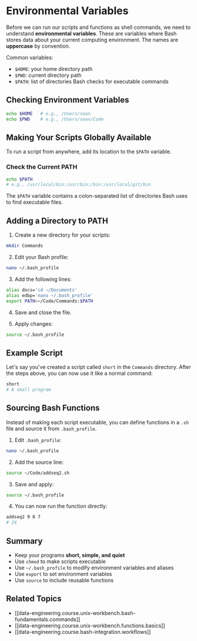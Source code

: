 # Environmental Variables

Before we can run our scripts and functions as shell commands, we need to understand **environmental variables**. These are variables where Bash stores data about your current computing environment. The names are **uppercase** by convention.

Common variables:
- `$HOME`: your home directory path
- `$PWD`: current directory path
- `$PATH`: list of directories Bash checks for executable commands

## Checking Environment Variables

```bash
echo $HOME   # e.g., /Users/sean
echo $PWD    # e.g., /Users/sean/Code
```

## Making Your Scripts Globally Available

To run a script from anywhere, add its location to the `$PATH` variable.

### Check the Current PATH

```bash
echo $PATH
# e.g., /usr/local/bin:/usr/bin:/bin:/usr/local/git/bin
```

The `$PATH` variable contains a colon-separated list of directories Bash uses to find executable files.

## Adding a Directory to PATH

1. Create a new directory for your scripts:

```bash
mkdir Commands
```

2. Edit your Bash profile:

```bash
nano ~/.bash_profile
```

3. Add the following lines:

```bash
alias docs='cd ~/Documents'
alias edbp='nano ~/.bash_profile'
export PATH=~/Code/Commands:$PATH
```

4. Save and close the file.

5. Apply changes:

```bash
source ~/.bash_profile
```

## Example Script

Let's say you've created a script called `short` in the `Commands` directory. After the steps above, you can now use it like a normal command:

```bash
short
# A small program
```

## Sourcing Bash Functions

Instead of making each script executable, you can define functions in a `.sh` file and source it from `.bash_profile`.

1. Edit `.bash_profile`:

```bash
nano ~/.bash_profile
```

2. Add the source line:

```bash
source ~/Code/addseq2.sh
```

3. Save and apply:

```bash
source ~/.bash_profile
```

4. You can now run the function directly:

```bash
addseq2 9 8 7
# 24
```

## Summary

- Keep your programs **short, simple, and quiet**
- Use `chmod` to make scripts executable
- Use `~/.bash_profile` to modify environment variables and aliases
- Use `export` to set environment variables
- Use `source` to include reusable functions

## Related Topics

- [[data-engineering.course.unix-workbench.bash-fundamentals.commands]]
- [[data-engineering.course.unix-workbench.functions.basics]]
- [[data-engineering.course.bash-integration.workflows]]